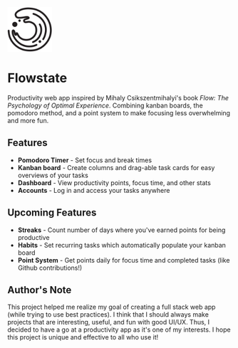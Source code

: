 <img src="https://raw.githubusercontent.com/mei-lu/flowstate/6e23c5ec377abdf5b9091b38e1d9427fa042fd49/src/img/logo.svg" width=100px/>

# Flowstate
Productivity web app inspired by Mihaly Csikszentmihalyi's book *Flow: The Psychology of Optimal Experience*. Combining kanban boards, the pomodoro method, and a point system to make focusing less overwhelming and more fun.

## Features
- **Pomodoro Timer** - Set focus and break times
- **Kanban board** - Create columns and drag-able task cards for easy overviews of your tasks
- **Dashboard** - View productivity points, focus time, and other stats
- **Accounts** - Log in and access your tasks anywhere

## Upcoming Features
- **Streaks** - Count number of days where you've earned points for being productive
- **Habits** - Set recurring tasks which automatically populate your kanban board
- **Point System** - Get points daily for focus time and completed tasks (like Github contributions!)

## Author's Note
This project helped me realize my goal of creating a full stack web app (while trying to use best practices). I think that I should always make projects that are interesting,  useful, and fun with good UI/UX. Thus, I decided to have a go at a productivity app as it's one of my interests. 
I hope this project is unique and effective to all who use it!